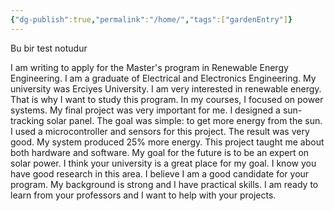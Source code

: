 ```yaml
---
{"dg-publish":true,"permalink":"/home/","tags":["gardenEntry"]}
---
```


Bu bir test notudur


I am writing to apply for the Master's program in Renewable Energy Engineering.
I am a graduate of Electrical and Electronics Engineering.
My university was Erciyes University.
I am very interested in renewable energy.
That is why I want to study this program.
In my courses, I focused on power systems.
My final project was very important for me.
I designed a sun-tracking solar panel.
The goal was simple: to get more energy from the sun.
I used a microcontroller and sensors for this project.
The result was very good.
My system produced 25% more energy.
This project taught me about both hardware and software.
My goal for the future is to be an expert on solar power.
I think your university is a great place for my goal.
I know you have good research in this area.
I believe I am a good candidate for your program.
My background is strong and I have practical skills.
I am ready to learn from your professors and I want to help with your projects.